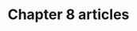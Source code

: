 ---
title: Chapter 8 articles
type: articles
content:
    items:
        '@taxonomy.tag': ch8_article
    order:
        by: header.article.number
        dir: asc
        custom:
            - _how_to_ask_questions_intro
            - _general_guidance
            - _questions_not_to_ask
            - _faq
            - _backup
---